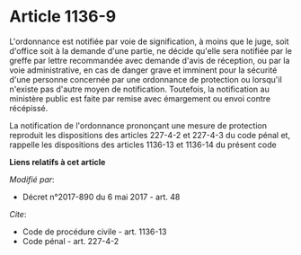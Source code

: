 # Article 1136-9

L'ordonnance est notifiée par voie de signification, à moins que le juge, soit d'office soit à la demande d'une partie, ne
décide qu'elle sera notifiée par le greffe par lettre recommandée avec demande d'avis de réception, ou par la voie
administrative, en cas de danger grave et imminent pour la sécurité d'une personne concernée par une ordonnance de protection
ou lorsqu'il n'existe pas d'autre moyen de notification. Toutefois, la notification au ministère public est faite par remise
avec émargement ou envoi contre récépissé.

La notification de l'ordonnance prononçant une mesure de protection reproduit les dispositions des articles 227-4-2 et
227-4-3 du code pénal et, rappelle les dispositions des articles 1136-13 et 1136-14 du présent code

**Liens relatifs à cet article**

_Modifié par_:

  - Décret n°2017-890 du 6 mai 2017 - art. 48

_Cite_:

  - Code de procédure civile - art. 1136-13
  - Code pénal - art. 227-4-2
